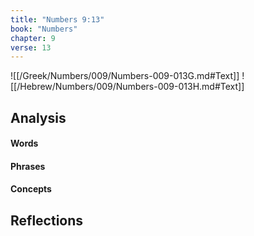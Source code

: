 ```yaml
---
title: "Numbers 9:13"
book: "Numbers"
chapter: 9
verse: 13
---
```

![[/Greek/Numbers/009/Numbers-009-013G.md#Text]]
![[/Hebrew/Numbers/009/Numbers-009-013H.md#Text]]

## Analysis

#### Words

#### Phrases

#### Concepts

## Reflections
